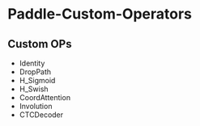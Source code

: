 # Paddle-Custom-Operators

## Custom OPs
* Identity
* DropPath
* H_Sigmoid
* H_Swish
* CoordAttention
* Involution
* CTCDecoder